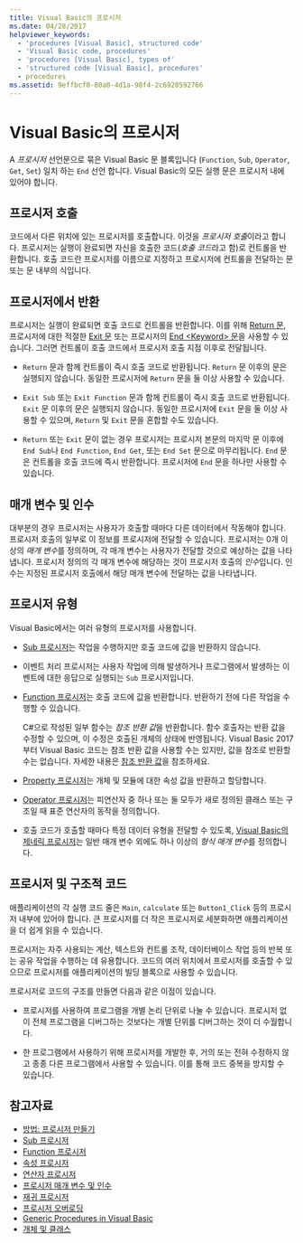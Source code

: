 ```yaml
---
title: Visual Basic의 프로시저
ms.date: 04/28/2017
helpviewer_keywords:
  - 'procedures [Visual Basic], structured code'
  - 'Visual Basic code, procedures'
  - 'procedures [Visual Basic], types of'
  - 'structured code [Visual Basic], procedures'
  - procedures
ms.assetid: 9effbcf0-80a0-4d1a-98f4-2c6920592766
---
```

# <a name="procedures-in-visual-basic"></a>Visual Basic의 프로시저
A *프로시저* 선언문으로 묶은 Visual Basic 문 블록입니다 (`Function`, `Sub`, `Operator`, `Get`, `Set`) 일치 하는 `End` 선언 합니다. Visual Basic의 모든 실행 문은 프로시저 내에 있어야 합니다.  
  
## <a name="calling-a-procedure"></a>프로시저 호출  
 코드에서 다른 위치에 있는 프로시저를 호출합니다. 이것을 *프로시저 호출*이라고 합니다. 프로시저는 실행이 완료되면 자신을 호출한 코드(*호출 코드*라고 함)로 컨트롤을 반환합니다. 호출 코드란 프로시저를 이름으로 지정하고 프로시저에 컨트롤을 전달하는 문 또는 문 내부의 식입니다.  
  
## <a name="returning-from-a-procedure"></a>프로시저에서 반환  
 프로시저는 실행이 완료되면 호출 코드로 컨트롤을 반환합니다. 이를 위해 [Return 문](../../../../visual-basic/language-reference/statements/return-statement.md), 프로시저에 대한 적절한 [Exit 문](../../../../visual-basic/language-reference/statements/exit-statement.md) 또는 프로시저의 [End \<Keyword> 문](../../../../visual-basic/language-reference/statements/end-keyword-statement.md)을 사용할 수 있습니다. 그러면 컨트롤이 호출 코드에서 프로시저 호출 지점 이후로 전달됩니다.  
  
-   `Return` 문과 함께 컨트롤이 즉시 호출 코드로 반환됩니다. `Return` 문 이후의 문은 실행되지 않습니다. 동일한 프로시저에 `Return` 문을 둘 이상 사용할 수 있습니다.  
  
-   `Exit Sub` 또는 `Exit Function` 문과 함께 컨트롤이 즉시 호출 코드로 반환됩니다. `Exit` 문 이후의 문은 실행되지 않습니다. 동일한 프로시저에 `Exit` 문을 둘 이상 사용할 수 있으며, `Return` 및 `Exit` 문을 혼합할 수도 있습니다.  
  
-   `Return` 또는 `Exit` 문이 없는 경우 프로시저는 프로시저 본문의 마지막 문 이후에 `End Sub`나 `End Function`, `End Get`, 또는 `End Set` 문으로 마무리됩니다. `End` 문은 컨트롤을 호출 코드에 즉시 반환합니다. 프로시저에 `End` 문을 하나만 사용할 수 있습니다.  
  
## <a name="parameters-and-arguments"></a>매개 변수 및 인수  
 대부분의 경우 프로시저는 사용자가 호출할 때마다 다른 데이터에서 작동해야 합니다. 프로시저 호출의 일부로 이 정보를 프로시저에 전달할 수 있습니다. 프로시저는 0개 이상의 *매개 변수*를 정의하며, 각 매개 변수는 사용자가 전달할 것으로 예상하는 값을 나타냅니다. 프로시저 정의의 각 매개 변수에 해당하는 것이 프로시저 호출의 *인수*입니다. 인수는 지정된 프로시저 호출에서 해당 매개 변수에 전달하는 값을 나타냅니다.  
  
## <a name="types-of-procedures"></a>프로시저 유형  
 Visual Basic에서는 여러 유형의 프로시저를 사용합니다.  
  
-   [Sub 프로시저](./sub-procedures.md)는 작업을 수행하지만 호출 코드에 값을 반환하지 않습니다.  
  
-   이벤트 처리 프로시저는 사용자 작업에 의해 발생하거나 프로그램에서 발생하는 이벤트에 대한 응답으로 실행되는 `Sub` 프로시저입니다.  
  
-   [Function 프로시저](./function-procedures.md)는 호출 코드에 값을 반환합니다. 반환하기 전에 다른 작업을 수행할 수 있습니다.

    C#으로 작성된 일부 함수는 *참조 반환 값*을 반환합니다. 함수 호출자는 반환 값을 수정할 수 있으며, 이 수정은 호출된 개체의 상태에 반영됩니다. Visual Basic 2017부터 Visual Basic 코드는 참조 반환 값을 사용할 수는 있지만, 값을 참조로 반환할 수는 없습니다. 자세한 내용은 [참조 반환 값](ref-return-values.md)을 참조하세요.
  
-   [Property 프로시저](./property-procedures.md)는 개체 및 모듈에 대한 속성 값을 반환하고 할당합니다.  
  
-   [Operator 프로시저](./operator-procedures.md)는 피연산자 중 하나 또는 둘 모두가 새로 정의된 클래스 또는 구조일 때 표준 연산자의 동작을 정의합니다.  
  
-   호출 코드가 호출할 때마다 특정 데이터 유형을 전달할 수 있도록, [Visual Basic의 제네릭 프로시저](../../../../visual-basic/programming-guide/language-features/data-types/generic-procedures.md)는 일반 매개 변수 외에도 하나 이상의 *형식 매개 변수*를 정의합니다.  
  
## <a name="procedures-and-structured-code"></a>프로시저 및 구조적 코드  
 애플리케이션의 각 실행 코드 줄은 `Main`, `calculate` 또는 `Button1_Click` 등의 프로시저 내부에 있어야 합니다. 큰 프로시저를 더 작은 프로시저로 세분화하면 애플리케이션을 더 쉽게 읽을 수 있습니다.  
  
 프로시저는 자주 사용되는 계산, 텍스트와 컨트롤 조작, 데이터베이스 작업 등의 반복 또는 공유 작업을 수행하는 데 유용합니다. 코드의 여러 위치에서 프로시저를 호출할 수 있으므로 프로시저를 애플리케이션의 빌딩 블록으로 사용할 수 있습니다.  
  
 프로시저로 코드의 구조를 만들면 다음과 같은 이점이 있습니다.  
  
-   프로시저를 사용하여 프로그램을 개별 논리 단위로 나눌 수 있습니다. 프로시저 없이 전체 프로그램을 디버그하는 것보다는 개별 단위를 디버그하는 것이 더 수월합니다.  
  
-   한 프로그램에서 사용하기 위해 프로시저를 개발한 후, 거의 또는 전혀 수정하지 않고 종종 다른 프로그램에서 사용할 수 있습니다. 이를 통해 코드 중복을 방지할 수 있습니다.  
  
## <a name="see-also"></a>참고자료
- [방법: 프로시저 만들기](./how-to-create-a-procedure.md)
- [Sub 프로시저](./sub-procedures.md)
- [Function 프로시저](./function-procedures.md)
- [속성 프로시저](./property-procedures.md)
- [연산자 프로시저](./operator-procedures.md)
- [프로시저 매개 변수 및 인수](./procedure-parameters-and-arguments.md)
- [재귀 프로시저](./recursive-procedures.md)
- [프로시저 오버로딩](./procedure-overloading.md)
- [Generic Procedures in Visual Basic](../../../../visual-basic/programming-guide/language-features/data-types/generic-procedures.md)
- [개체 및 클래스](../../../../visual-basic/programming-guide/language-features/objects-and-classes/index.md)
